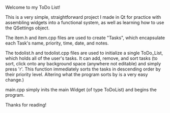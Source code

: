 Welcome to my ToDo List!

This is a very simple, straightforward project I made in Qt for practice with assembling widgets into a functional system, as well
as learning how to use the QSettings object.

The item.h and item.cpp files are used to create "Tasks", which encapsulate each Task's name, priority, time, date, and notes.

The todolist.h and todolist.cpp files are used to initialize a single ToDo_List, which holds all of the user's tasks. It can add, remove, 
and sort tasks (to sort, click onto any background space (anywhere not editable) and simply press 'r'. This function immediately sorts the
tasks in descending order by their priority level. Altering what the program sorts by is a very easy change.)

main.cpp simply inits the main Widget (of type ToDoList) and begins the program.


Thanks for reading!
